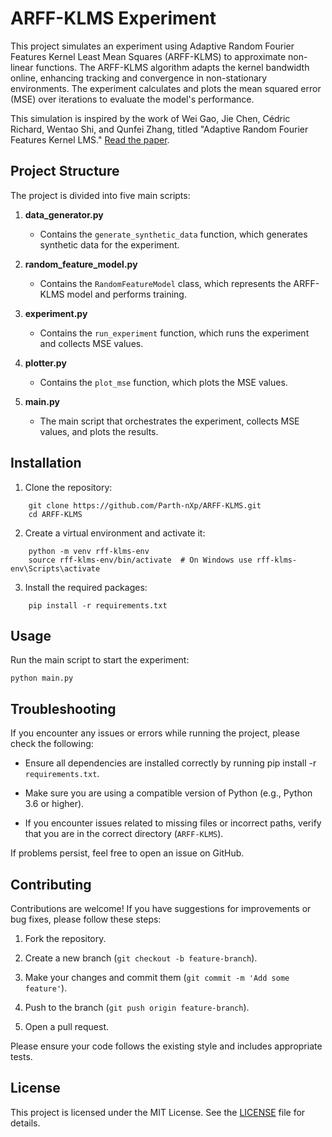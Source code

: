 # ARFF-KLMS Experiment

This project simulates an experiment using Adaptive Random Fourier Features Kernel Least Mean Squares (ARFF-KLMS) to approximate non-linear functions. The ARFF-KLMS algorithm adapts the kernel bandwidth online, enhancing tracking and convergence in non-stationary environments. The experiment calculates and plots the mean squared error (MSE) over iterations to evaluate the model's performance.

This simulation is inspired by the work of Wei Gao, Jie Chen, Cédric Richard, Wentao Shi, and Qunfei Zhang, titled "Adaptive Random Fourier Features Kernel LMS." [Read the paper](
https://doi.org/10.48550/arXiv.2207.07236).

## Project Structure

The project is divided into five main scripts:

1. **data_generator.py**
   - Contains the `generate_synthetic_data` function, which generates synthetic data for the experiment.

2. **random_feature_model.py**
   - Contains the `RandomFeatureModel` class, which represents the ARFF-KLMS model and performs training.

3. **experiment.py**
   - Contains the `run_experiment` function, which runs the experiment and collects MSE values.

3. **plotter.py**
   - Contains the `plot_mse` function, which plots the MSE values.

3. **main.py**
   - The main script that orchestrates the experiment, collects MSE values, and plots the results.

## Installation

1. Clone the repository:
    
```
    git clone https://github.com/Parth-nXp/ARFF-KLMS.git
    cd ARFF-KLMS
```

2. Create a virtual environment and activate it:
    
```
    python -m venv rff-klms-env
    source rff-klms-env/bin/activate  # On Windows use rff-klms-env\Scripts\activate
```

3. Install the required packages:
    
```
    pip install -r requirements.txt
```

## Usage

Run the main script to start the experiment:
```
python main.py
```

## Troubleshooting

If you encounter any issues or errors while running the project, please check the following:

- Ensure all dependencies are installed correctly by running pip install -r `requirements.txt`.
  
- Make sure you are using a compatible version of Python (e.g., Python 3.6 or higher).
 
- If you encounter issues related to missing files or incorrect paths, verify that you are in the correct directory (`ARFF-KLMS`).

If problems persist, feel free to open an issue on GitHub.

## Contributing

Contributions are welcome! If you have suggestions for improvements or bug fixes, please follow these steps:

1. Fork the repository.

2. Create a new branch (`git checkout -b feature-branch`).

3. Make your changes and commit them (`git commit -m 'Add some feature'`).

4. Push to the branch (`git push origin feature-branch`).

5. Open a pull request.

Please ensure your code follows the existing style and includes appropriate tests.

## License

This project is licensed under the MIT License. See the [LICENSE](LICENSE) file for details.
